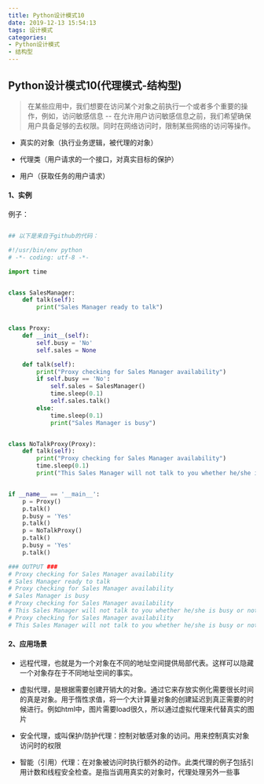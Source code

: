 ```yaml
---
title: Python设计模式10
date: 2019-12-13 15:54:13
tags: 设计模式
categories: 
- Python设计模式
- 结构型
---
```


## Python设计模式10(代理模式-结构型)

> 在某些应用中，我们想要在访问某个对象之前执行一个或者多个重要的操作，例如，访问敏感信息 -- 在允许用户访问敏感信息之前，我们希望确保用户具备足够的去权限。同时在网络访问时，限制某些网络的访问等操作。

- 真实的对象（执行业务逻辑，被代理的对象）

- 代理类（用户请求的一个接口，对真实目标的保护）

- 用户（获取任务的用户请求）

#### 1、实例

例子：

```python

## 以下是来自于github的代码：

#!/usr/bin/env python
# -*- coding: utf-8 -*-

import time


class SalesManager:
    def talk(self):
        print("Sales Manager ready to talk")


class Proxy:
    def __init__(self):
        self.busy = 'No'
        self.sales = None

    def talk(self):
        print("Proxy checking for Sales Manager availability")
        if self.busy == 'No':
            self.sales = SalesManager()
            time.sleep(0.1)
            self.sales.talk()
        else:
            time.sleep(0.1)
            print("Sales Manager is busy")


class NoTalkProxy(Proxy):
    def talk(self):
        print("Proxy checking for Sales Manager availability")
        time.sleep(0.1)
        print("This Sales Manager will not talk to you whether he/she is busy or not")


if __name__ == '__main__':
    p = Proxy()
    p.talk()
    p.busy = 'Yes'
    p.talk()
    p = NoTalkProxy()
    p.talk()
    p.busy = 'Yes'
    p.talk()

### OUTPUT ###
# Proxy checking for Sales Manager availability
# Sales Manager ready to talk
# Proxy checking for Sales Manager availability
# Sales Manager is busy
# Proxy checking for Sales Manager availability
# This Sales Manager will not talk to you whether he/she is busy or not
# Proxy checking for Sales Manager availability
# This Sales Manager will not talk to you whether he/she is busy or not

```

#### 2、应用场景

- 远程代理，也就是为一个对象在不同的地址空间提供局部代表。这样可以隐藏一个对象存在于不同地址空间的事实。

- 虚拟代理，是根据需要创建开销大的对象。通过它来存放实例化需要很长时间的真是对象。用于惰性求值，将一个大计算量对象的创建延迟到真正需要的时候进行。例如html中，图片需要load很久，所以通过虚拟代理来代替真实的图片

- 安全代理，或叫保护/防护代理：控制对敏感对象的访问。用来控制真实对象访问时的权限

- 智能（引用）代理：在对象被访问时执行额外的动作。此类代理的例子包括引用计数和线程安全检查。是指当调用真实的对象时，代理处理另外一些事